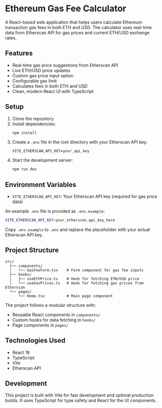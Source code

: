 # Ethereum Gas Fee Calculator

A React-based web application that helps users calculate Ethereum transaction gas fees in both ETH and USD. The calculator uses real-time data from Etherscan API for gas prices and current ETH/USD exchange rates.

## Features

- Real-time gas price suggestions from Etherscan API
- Live ETH/USD price updates
- Custom gas price input option
- Configurable gas limit
- Calculates fees in both ETH and USD
- Clean, modern React UI with TypeScript

## Setup

1. Clone the repository
2. Install dependencies:
   ```bash
   npm install
   ```
3. Create a `.env` file in the root directory with your Etherscan API key:
   ```
   VITE_ETHERSCAN_API_KEY=your_api_key
   ```
4. Start the development server:
   ```bash
   npm run dev
   ```

## Environment Variables

- `VITE_ETHERSCAN_API_KEY`: Your Etherscan API key (required for gas price data)

An example `.env` file is provided as `.env.example`:
```bash
VITE_ETHERSCAN_API_KEY=your_etherscan_api_key_here
```

Copy `.env.example` to `.env` and replace the placeholder with your actual Etherscan API key.

## Project Structure

```
src/
  ├── components/
  │   └── GasFeeForm.tsx    # Form component for gas fee inputs
  ├── hooks/
  │   ├── useEthPrice.ts    # Hook for fetching ETH/USD price
  │   └── useGasPrices.ts   # Hook for fetching gas prices from Etherscan
  └── pages/
      └── Home.tsx          # Main page component
```

The project follows a modular structure with:
- Reusable React components in `components/`
- Custom hooks for data fetching in `hooks/`
- Page components in `pages/`

## Technologies Used

- React 18
- TypeScript
- Vite
- Etherscan API

## Development

This project is built with Vite for fast development and optimal production builds. It uses TypeScript for type safety and React for the UI components.